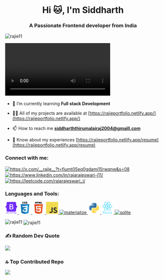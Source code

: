 <h1 align="center">Hi 🐱, I'm Siddharth</h1>
<h3 align="center">A Passionate Frontend developer from India</h3>

<p align="left"> <img src="https://komarev.com/ghpvc/?username=rajie11&label=Profile%20views&color=0e75b6&style=flat" alt="rajie11" /> </p>

<video src="https://imgflip.com/gif/99sdgl" height="170" autoplay loop></video>


- 🌱 I’m currently learning **Full stack Development**

- 👨‍💻 All of my projects are available at [https://rajieportfolio.netlify.app/](https://rajieportfolio.netlify.app/)

- 📫 How to reach me **siddharththirumalairaj2004@gmaill.com**

- 📄 Know about my experiences [https://rajieportfolio.netlify.app/resume](https://rajieportfolio.netlify.app/resume)

<h3 align="left">Connect with me:</h3>
<p align="left">
<a href="https://twitter.com/https://x.com/__rajie__?t=fiumt05eq0gdami15rwqnw&s=08" target="blank"><img align="center" src="https://raw.githubusercontent.com/rahuldkjain/github-profile-readme-generator/master/src/images/icons/Social/twitter.svg" alt="https://x.com/__rajie__?t=fiumt05eq0gdami15rwqnw&s=08" height="30" width="40" /></a>
<a href="https://linkedin.com/in/https://www.linkedin.com/in/rajarajeswari-j11/" target="blank"><img align="center" src="https://raw.githubusercontent.com/rahuldkjain/github-profile-readme-generator/master/src/images/icons/Social/linked-in-alt.svg" alt="https://www.linkedin.com/in/rajarajeswari-j11/" height="30" width="40" /></a>
<a href="https://www.leetcode.com/https://leetcode.com/rajarajeswari_j/" target="blank"><img align="center" src="https://raw.githubusercontent.com/rahuldkjain/github-profile-readme-generator/master/src/images/icons/Social/leet-code.svg" alt="https://leetcode.com/rajarajeswari_j/" height="30" width="40" /></a>
</p>

<h3 align="left">Languages and Tools:</h3>
<p align="left"> <a href="https://getbootstrap.com" target="_blank" rel="noreferrer"> <img src="https://raw.githubusercontent.com/devicons/devicon/master/icons/bootstrap/bootstrap-plain-wordmark.svg" alt="bootstrap" width="40" height="40"/> </a> <a href="https://www.w3schools.com/css/" target="_blank" rel="noreferrer"> <img src="https://raw.githubusercontent.com/devicons/devicon/master/icons/css3/css3-original-wordmark.svg" alt="css3" width="40" height="40"/> </a> <a href="https://www.w3.org/html/" target="_blank" rel="noreferrer"> <img src="https://raw.githubusercontent.com/devicons/devicon/master/icons/html5/html5-original-wordmark.svg" alt="html5" width="40" height="40"/> </a> <a href="https://developer.mozilla.org/en-US/docs/Web/JavaScript" target="_blank" rel="noreferrer"> <img src="https://raw.githubusercontent.com/devicons/devicon/master/icons/javascript/javascript-original.svg" alt="javascript" width="40" height="40"/> </a> <a href="https://materializecss.com/" target="_blank" rel="noreferrer"> <img src="https://raw.githubusercontent.com/prplx/svg-logos/5585531d45d294869c4eaab4d7cf2e9c167710a9/svg/materialize.svg" alt="materialize" width="40" height="40"/> </a> <a href="https://www.python.org" target="_blank" rel="noreferrer"> <img src="https://raw.githubusercontent.com/devicons/devicon/master/icons/python/python-original.svg" alt="python" width="40" height="40"/> </a> <a href="https://reactjs.org/" target="_blank" rel="noreferrer"> <img src="https://raw.githubusercontent.com/devicons/devicon/master/icons/react/react-original-wordmark.svg" alt="react" width="40" height="40"/> </a> <a href="https://www.sqlite.org/" target="_blank" rel="noreferrer"> <img src="https://www.vectorlogo.zone/logos/sqlite/sqlite-icon.svg" alt="sqlite" width="40" height="40"/> </a> </p>

<p><img align="left" src="https://github-readme-stats.vercel.app/api/top-langs?username=rajie11&show_icons=true&locale=en&layout=compact" alt="rajie11" /></p>

<p>&nbsp;<img align="center" src="https://github-readme-stats.vercel.app/api?username=rajie11&show_icons=true&locale=en" alt="rajie11" /></p>


### ✍️ Random Dev Quote
![](https://quotes-github-readme.vercel.app/api?type=horizontal&theme=tokyonight)

### 🔝 Top Contributed Repo
![](https://github-contributor-stats.vercel.app/api?username=RAJIE11&limit=5&theme=tokyonight&combine_all_yearly_contributions=true)

